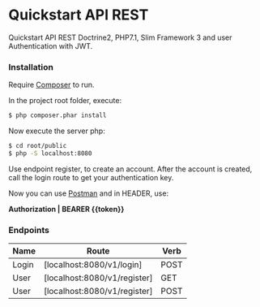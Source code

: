# Quickstart API REST
Quickstart API REST Doctrine2, PHP7.1, Slim Framework 3 and user Authentication with JWT.

### Installation

Require [Composer](https://getcomposer.org/) to run.

In the project root folder, execute:

```sh
$ php composer.phar install
```

Now execute the server php:

```sh
$ cd root/public
$ php -S localhost:8080
```
Use endpoint register, to create an account. After the account is created, call the login route to get your authentication key.

Now you can use [Postman](https://www.getpostman.com/) and in HEADER, use:

**Authorization | BEARER {{token}}**

### Endpoints

| Name | Route | Verb
| ------ | ------ | ------ |
| Login | [localhost:8080/v1/login] | POST |
| User | [localhost:8080/v1/register] | GET |
| User | [localhost:8080/v1/register] | POST |
